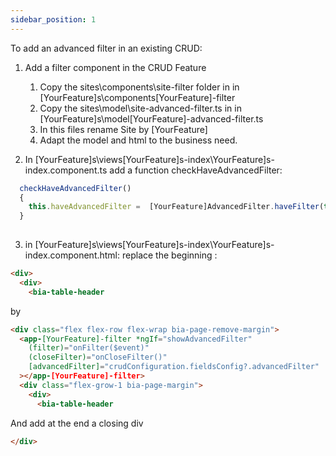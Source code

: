 ```yaml
---
sidebar_position: 1
---
```


To add an advanced filter in an existing CRUD:

1. Add a filter component in the CRUD Feature
   1. Copy the sites\components\site-filter folder in in [YourFeature]s\components\[YourFeature]-filter
   2. Copy the sites\model\site-advanced-filter.ts in in [YourFeature]s\model\[YourFeature]-advanced-filter.ts
   3. In this files rename Site by [YourFeature]
   4. Adapt the model and html to the business need.

2. In [YourFeature]s\views\[YourFeature]s-index\YourFeature]s-index.component.ts add a function checkHaveAdvancedFilter:
```ts
  checkHaveAdvancedFilter()
  {
    this.haveAdvancedFilter =  [YourFeature]AdvancedFilter.haveFilter(this.crudConfiguration.fieldsConfig.advancedFilter);
  }
  
```

3. in [YourFeature]s\views\[YourFeature]s-index\YourFeature]s-index.component.html:
  replace the beginning :
  ```html
  <div>
    <div>
      <bia-table-header
  ````
  by
  ```html
  <div class="flex flex-row flex-wrap bia-page-remove-margin">
    <app-[YourFeature]-filter *ngIf="showAdvancedFilter"
      (filter)="onFilter($event)"
      (closeFilter)="onCloseFilter()"
      [advancedFilter]="crudConfiguration.fieldsConfig?.advancedFilter"
    ></app-[YourFeature]-filter>
    <div class="flex-grow-1 bia-page-margin">
      <div>
        <bia-table-header
  ```

  And add at the end a closing div
  ```html
  </div>
  ```


